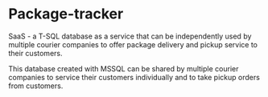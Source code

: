 # Package-tracker
SaaS - a T-SQL database as a service that can be independently used by multiple courier companies to offer package delivery and pickup service to their customers.

This database created with MSSQL can be shared by multiple courier companies to service their customers individually and to take pickup orders from customers.
